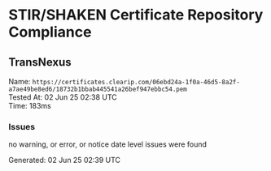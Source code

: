 # STIR/SHAKEN Certificate Repository Compliance

## TransNexus

Name: `https://certificates.clearip.com/06ebd24a-1f0a-46d5-8a2f-a7ae49be8ed6/18732b1bbab445541a26bef947ebbc54.pem`\
Tested At: 02 Jun 25 02:38 UTC\
Time: 183ms

### Issues

no warning, or error, or notice date level issues were found

Generated: 02 Jun 25 02:39 UTC